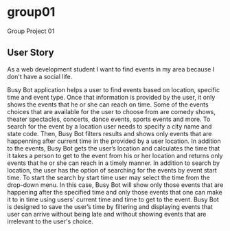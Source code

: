 # group01
Group Project 01

 ## User Story
 As a web development student
 I want to find events in my area
 because I don't have a social life.

Busy Bot application helps a user to find events based on location, specific time and event type. Once that information is provided by the user, it only shows the events that he or she can reach on time. Some of the events choices that are available for the user to choose from are comedy shows, theater spectacles, concerts, dance events, sports events and more. To search for the event by a location user needs to specify a city name and state code. Then, Busy Bot filters results and shows only events that are happenning after current time in the provided by a user location. In addition to the events, Busy Bot gets the user’s location and calculates the time that it takes a person to get to the event from his or her location and returns only events that he or she can reach in a timely manner. In addition to search by location, the user has the option of searching for the events by event start time. To start the search by start time user may select the time from the drop-down menu. In this case, Busy Bot will show only those events that are happening after the specified time and only those events that one can make it to in time using users' current time and time to get to the event.  Busy Bot is designed to save the user’s time by filtering and displaying events that user can arrive without being late and without showing events that are irrelevant to the user's choice.     
